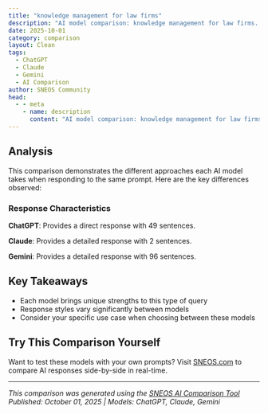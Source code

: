 ```yaml
---
title: "knowledge management for law firms"
description: "AI model comparison: knowledge management for law firms..."
date: 2025-10-01
category: comparison
layout: Clean
tags:
  - ChatGPT
  - Claude
  - Gemini
  - AI Comparison
author: SNEOS Community
head:
  - - meta
    - name: description
      content: "AI model comparison: knowledge management for law firms..."
---
```


<ChatComparison
  title="knowledge management for law firms"
  prompt="knowledge management for law firms"
  :responses='{"ChatGPT": "Certainly! Knowledge management (KM) in law firms involves capturing, organizing, sharing, and utilizing the collective knowledge and expertise within the firm to improve efficiency, service quality, and competitive advantage. Here\u2019s an overview of knowledge management specifically tailored for law firms:\n\n### What is Knowledge Management in Law Firms?\nKnowledge management refers to the process of systematically managing an organization\u0027s knowledge assets to create value and meet tactical \u0026 strategic requirements. In law firms, KM helps lawyers and staff access the right information at the right time, avoid reinventing the wheel, and deliver better client service.\n\n---\n\n### Importance of Knowledge Management for Law Firms\n\n- **Improved Efficiency:** Lawyers can quickly find precedents, templates, and research, reducing time spent on routine tasks.\n- **Consistency and Quality:** Ensures consistent legal advice by using standardized documents and best practices.\n- **Client Service:** Faster, more accurate responses enhance client satisfaction.\n- **Competitive Advantage:** Leveraging proprietary expertise and insights to stand out in a competitive market.\n- **Risk Management:** Minimizes errors by maintaining up-to-date legal knowledge and compliance information.\n- **Knowledge Retention:** Retains critical knowledge when lawyers leave or retire.\n\n---\n\n### Key Components of Knowledge Management in Law Firms\n\n1. **Knowledge Capture:**\n - Collecting tacit knowledge (experienced lawyers\u2019 know-how) and explicit knowledge (documents, templates).\n - Using tools like interviews, debriefings, and after-action reviews.\n - Documenting case studies, practice notes, and legal precedents.\n\n2. **Knowledge Organization and Storage:**\n - Centralized knowledge repositories (intranets, document management systems).\n - Categorization and metadata tagging for easy retrieval.\n - Maintaining a library of templates, checklists, and standard clauses.\n\n3. **Knowledge Sharing:**\n - Collaboration tools (Microsoft Teams, Slack, etc.).\n - Communities of practice and expert networks within the firm.\n - Internal newsletters, webinars, and training sessions.\n - Encouraging mentoring and knowledge exchange among staff.\n\n4. **Knowledge Application:**\n - Integrating KM tools with daily workflows.\n - Using precedent databases and legal research tools.\n - Leveraging AI and analytics for predictive insights and contract review.\n\n---\n\n### Technologies Supporting KM in Law Firms\n\n- **Document Management Systems (DMS):** iManage, NetDocuments.\n- **Knowledge Bases and Intranets:** Custom portals for firm-wide access.\n- **Collaboration Platforms:** Microsoft 365, Slack, Zoom.\n- **Legal Research Databases:** Westlaw, LexisNexis.\n- **Artificial Intelligence:** Tools like ROSS Intelligence, Kira Systems for contract analysis and legal research.\n- **Practice Management Software:** Clio, MyCase integrated with KM features.\n\n---\n\n### Challenges in Implementing KM in Law Firms\n\n- Cultural resistance to sharing knowledge (knowledge hoarding).\n- Maintaining up-to-date, relevant content.\n- Encouraging consistent use of KM tools.\n- Balancing confidentiality and information sharing.\n- Measuring impact and ROI of KM initiatives.\n\n---\n\n### Best Practices\n\n- Leadership buy-in and clear KM strategy aligned with firm goals.\n- Focus on user-friendly technology tailored for legal workflows.\n- Incentivize knowledge sharing through recognition and rewards.\n- Continuous training and support for KM tools.\n- Regularly updating and auditing the knowledge base.\n- Encouraging collaboration and building a knowledge-sharing culture.\n\n---\n\n### Conclusion\n\nEffective knowledge management in law firms enhances productivity, supports quality legal work, and improves client outcomes. By combining the right strategies, culture, and technology, law firms can turn their collective knowledge into a powerful asset.\n\n---\n\nIf you want, I can help you draft a KM strategy specifically for your law firm or recommend specific tools.", "Claude": "# Knowledge Management for Law Firms\n\nKnowledge management (KM) in law firms involves systematically capturing, organizing, and sharing the collective knowledge and expertise of attorneys and staff to improve efficiency, service quality, and competitive advantage.\n\n## Key Components\n\n### **Document Management**\n- **Legal precedents** and case law databases\n- **Contract templates** and standard forms\n- **Brief banks** and pleading libraries\n- **Research memoranda** and legal opinions\n- **Client work product** archives\n\n### **Expertise Location**\n- **Attorney profiles** with practice areas and specializations\n- **Matter experience** databases\n- **Contact networks** and referral sources\n- **External expert** directories\n\n### **Process Knowledge**\n- **Practice guides** and procedural checklists\n- **Client service** protocols\n- **Matter management** workflows\n- **Billing and administrative** procedures\n\n## Implementation Strategies\n\n### **Technology Solutions**\n- **Document management systems** (DMS)\n- **Legal research platforms** (Westlaw, Lexis)\n- **Collaboration tools** (SharePoint, Teams)\n- **Practice management software**\n- **AI-powered search** and categorization tools\n\n### **Cultural Elements**\n- **Incentive structures** for knowledge sharing\n- **Time allocation** for KM activities\n- **Training programs** on KM tools and processes\n- **Leadership support** and modeling\n\n### **Organizational Structure**\n- **Knowledge managers** or librarians\n- **Practice group** KM champions\n- **IT support** specialists\n- **Training coordinators**\n\n## Benefits\n\n### **Efficiency Gains**\n- Reduced research time\n- Faster document drafting\n- Elimination of duplicated work\n- Streamlined onboarding\n\n### **Quality Improvements**\n- Access to best practices\n- Consistent work product\n- Reduced errors and omissions\n- Enhanced client service\n\n### **Strategic Advantages**\n- Better resource utilization\n- Improved competitive positioning\n- Enhanced client retention\n- Facilitated business development\n\n## Common Challenges\n\n### **Technical Issues**\n- **Integration** difficulties between systems\n- **Search functionality** limitations\n- **Version control** problems\n- **Security and confidentiality** concerns\n\n### **Cultural Barriers**\n- **Time constraints** and billing pressures\n- **Competitive dynamics** between attorneys\n- **Resistance to change**\n- **Information hoarding** tendencies\n\n### **Resource Constraints**\n- **Budget limitations** for technology\n- **Staff time** for content creation and maintenance\n- **Training costs**\n- **Ongoing maintenance** requirements\n\n## Best Practices\n\n### **Content Strategy**\n- **Standardize formats** and templates\n- **Regular content audits** and updates\n- **Clear taxonomy** and metadata standards\n- **Quality control** processes\n\n### **User Adoption**\n- **Make systems intuitive** and easy to use\n- **Integrate with daily workflows**\n- **Provide ongoing training** and support\n- **Demonstrate clear value** and ROI\n\n### **Governance**\n- **Establish clear policies** and procedures\n- **Define roles and responsibilities**\n- **Regular system maintenance** and updates\n- **Performance metrics** and evaluation\n\n## Success Metrics\n\n- **Usage statistics** for KM systems\n- **Time savings** in research and drafting\n- **Client satisfaction** scores\n- **Knowledge reuse** rates\n- **Revenue per attorney** improvements\n- **New business** generated from expertise visibility\n\n## Future Trends\n\n### **Artificial Intelligence**\n- **Predictive analytics** for case outcomes\n- **Automated document** review and analysis\n- **Intelligent search** and recommendation engines\n- **Natural language processing** for contract analysis\n\n### **Collaboration Tools**\n- **Real-time collaboration** platforms\n- **Mobile accessibility**\n- **Social networking** for expertise sharing\n- **Video knowledge sharing**\n\nEffective knowledge management requires a balanced approach combining the right technology, supportive culture, and ongoing commitment from firm leadership to create lasting value.", "Gemini": "## Knowledge Management for Law Firms: A Comprehensive Overview\n\nKnowledge Management (KM) is a critical function for modern law firms, enabling them to leverage their collective experience, expertise, and information assets to improve efficiency, client service, and profitability. It\u0027s about capturing, organizing, sharing, and applying knowledge effectively.\n\nHere\u0027s a breakdown of the key aspects of KM in the legal context:\n\n**1. Why is Knowledge Management Important for Law Firms?**\n\n* **Improved Efficiency:**\n * **Reduced Redundancy:** Prevents reinventing the wheel by making past work products, research, and expertise readily available.\n * **Faster Turnaround Times:** Allows lawyers to quickly access relevant information and complete tasks more efficiently.\n * **Standardized Processes:** Promotes consistent and efficient workflows across the firm.\n* **Enhanced Client Service:**\n * **Better Advice:** Provides access to a broader range of perspectives and insights, leading to more informed and effective advice.\n * **Consistent Quality:** Ensures that clients receive consistently high-quality service regardless of which lawyer or team is handling their matter.\n * **Competitive Advantage:** Demonstrates the firm\u0027s depth of expertise and commitment to providing exceptional service.\n* **Increased Profitability:**\n * **Billable Hours Savings:** Reduces time spent on research and document creation.\n * **Attract and Retain Talent:** A strong KM program attracts top legal talent by fostering a culture of learning and collaboration.\n * **Improved Risk Management:** Centralized access to legal research and precedents reduces the risk of errors and omissions.\n* **Facilitating Innovation:** Encourages the sharing of ideas and best practices, leading to innovation in legal service delivery.\n* **Business Development:** Allows lawyers to leverage firm expertise to identify new business opportunities and create compelling marketing materials.\n* **Continuity and Succession Planning:** Captures the knowledge of senior lawyers before they retire or leave the firm.\n\n**2. Key Components of a Law Firm Knowledge Management System:**\n\n* **Content Management System (CMS):**\n * **Purpose:** A central repository for storing, organizing, and retrieving knowledge assets.\n * **Examples:** iManage Work, NetDocuments, SharePoint, HighQ\n * **Features:** Document management, version control, search functionality, security permissions, metadata tagging.\n* **Knowledge Databases:**\n * **Purpose:** Structured collections of specific types of knowledge, such as legal precedents, industry research, or client information.\n * **Examples:** LexisNexis, Westlaw, Bloomberg Law, internal databases of legal memoranda and briefs.\n * **Features:** Advanced search capabilities, legal research tools, case analysis, and annotations.\n* **Expertise Locators (Find an Expert):**\n * **Purpose:** Helps lawyers identify and connect with colleagues who have specific expertise in a particular area of law or industry.\n * **Examples:** Internal directories, skill matrices, knowledge maps.\n * **Features:** Searchable profiles, skill tagging, project histories.\n* **Collaboration Tools:**\n * **Purpose:** Facilitate communication and collaboration among lawyers, regardless of location.\n * **Examples:** Microsoft Teams, Slack, Zoom, dedicated project management platforms.\n * **Features:** Instant messaging, video conferencing, file sharing, task management, knowledge sharing forums.\n* **Communities of Practice:**\n * **Purpose:** Groups of lawyers who share a common area of interest or expertise and who meet regularly to share knowledge and best practices.\n * **Examples:** A cybersecurity community, a litigation community, a real estate community.\n * **Features:** Regular meetings, online forums, guest speakers, collaborative projects.\n* **Training and Development Programs:**\n * **Purpose:** Provide lawyers with the skills and knowledge they need to effectively use the firm\u0027s KM system.\n * **Examples:** Onboarding programs, software training, legal research workshops.\n * **Features:** Hands-on exercises, real-world case studies, expert instructors.\n* **Lessons Learned Databases:**\n * **Purpose:** Capture and share insights from past matters, both successes and failures.\n * **Examples:** Post-matter debriefing reports, project retrospectives.\n * **Features:** Searchable database of lessons learned, tagged by practice area, industry, and legal issue.\n\n**3. Implementation Strategies for Law Firm Knowledge Management:**\n\n* **Develop a KM Strategy:** Define clear goals and objectives for the KM program, aligned with the firm\u0027s overall strategic priorities. Consider:\n * **What are the firm\u0027s biggest knowledge gaps or challenges?**\n * **What are the most critical areas for improvement?**\n * **How will success be measured?** (KPIs)\n* **Secure Leadership Support:** Gain buy-in from senior partners and firm management to ensure that the KM program receives the necessary resources and support.\n* **Form a KM Team:** Establish a dedicated team responsible for developing, implementing, and maintaining the KM program. This team typically includes:\n * **Chief Knowledge Officer (CKO) or Knowledge Manager:** Leads the KM program and oversees all KM activities.\n * **Knowledge Attorneys:** Legal professionals with expertise in knowledge management who are responsible for curating and maintaining knowledge assets.\n * **IT Specialists:** Provide technical support for the KM system.\n * **Training Specialists:** Develop and deliver training programs for lawyers and staff.\n* **Conduct a Knowledge Audit:** Identify the firm\u0027s existing knowledge assets, including documents, databases, and expert knowledge.\n* **Choose the Right Technology:** Select a KM system that meets the firm\u0027s specific needs and budget. Consider factors such as:\n * **Scalability:** Can the system grow as the firm\u0027s needs evolve?\n * **Ease of Use:** Is the system user-friendly and intuitive?\n * **Integration:** Does the system integrate with the firm\u0027s other IT systems?\n * **Security:** Does the system provide adequate security to protect sensitive client information?\n* **Develop Policies and Procedures:** Establish clear policies and procedures for capturing, organizing, sharing, and using knowledge.\n* **Promote a Culture of Knowledge Sharing:** Encourage lawyers and staff to actively participate in the KM program by sharing their knowledge and expertise. This can be achieved through:\n * **Incentives and Recognition:** Reward individuals and teams for their contributions to the KM program.\n * **Communication and Promotion:** Regularly communicate the benefits of the KM program and promote its use.\n * **Training and Support:** Provide ongoing training and support to help lawyers and staff effectively use the KM system.\n* **Measure and Evaluate:** Regularly measure the effectiveness of the KM program and make adjustments as needed. Key metrics to track include:\n * **Usage Rates:** How often are lawyers and staff using the KM system?\n * **Time Savings:** How much time are lawyers saving by using the KM system?\n * **Client Satisfaction:** How does the KM program impact client satisfaction?\n * **Financial Performance:** How does the KM program impact the firm\u0027s profitability?\n\n**4. Challenges to Implementing KM in Law Firms:**\n\n* **Lack of Lawyer Buy-in:** Lawyers may be resistant to sharing their knowledge or using a KM system. Addressing this requires demonstrating the value proposition and making the system easy to use.\n* **Time Constraints:** Lawyers are often too busy to dedicate time to KM activities. Streamlining processes and integrating KM into their workflow can help.\n* **Culture of Independence:** Law firms often have a culture of independence, which can make it difficult to promote collaboration and knowledge sharing. This requires cultural shifts, leadership support, and demonstrating the benefits of collaboration.\n* **Data Security and Confidentiality:** Law firms must ensure that their KM systems are secure and that client information is protected. Robust security measures and compliance policies are essential.\n* **Technology Integration:** Integrating a KM system with existing IT systems can be challenging. Careful planning and a well-defined integration strategy are crucial.\n* **Measuring ROI:** Quantifying the return on investment (ROI) of a KM program can be difficult. Establishing clear metrics and tracking progress is essential.\n\n**5. Emerging Trends in Law Firm Knowledge Management:**\n\n* **Artificial Intelligence (AI):** AI is being used to automate KM tasks, such as legal research, document review, and knowledge extraction.\n* **Machine Learning (ML):** ML algorithms are being used to personalize knowledge recommendations and improve search accuracy.\n* **Big Data Analytics:** Big data analytics are being used to identify trends and patterns in legal data, which can be used to improve decision-making and identify new business opportunities.\n* **Cloud-Based KM Systems:** Cloud-based KM systems are becoming increasingly popular due to their scalability, cost-effectiveness, and ease of use.\n* **Mobile KM:** Mobile KM applications are allowing lawyers to access knowledge and collaborate with colleagues from anywhere, at any time.\n* **Visual Knowledge Management:** Using visual tools like mind maps, process diagrams, and infographics to represent and share complex information.\n\n**6. Examples of Knowledge Assets:**\n\n* **Precedent documents:** Model contracts, pleadings, briefs, and other legal documents.\n* **Legal memoranda and opinions:** Analysis of legal issues and advice to clients.\n* **Training materials:** Presentations, videos, and written materials used to train lawyers and staff.\n* **Client information:** Client contact information, matter details, and billing records.\n* **Industry research:** Reports, articles, and other resources related to specific industries.\n* **Expertise profiles:** Profiles of lawyers and staff with specific skills and knowledge.\n* **Best practices:** Guidelines for completing specific tasks or processes.\n* **Lessons learned:** Insights from past matters, both successes and failures.\n\n**Conclusion:**\n\nKnowledge management is a strategic imperative for law firms that want to improve efficiency, enhance client service, increase profitability, and maintain a competitive edge. By implementing a comprehensive KM program, law firms can leverage their collective knowledge and expertise to achieve their business goals. A successful KM program requires careful planning, strong leadership support, a dedicated KM team, the right technology, and a culture of knowledge sharing.\n"}' 
  published-date="21:54"
/>

## Analysis

This comparison demonstrates the different approaches each AI model takes when responding to the same prompt. Here are the key differences observed:

### Response Characteristics

**ChatGPT**: Provides a direct response with 49 sentences. 

**Claude**: Provides a detailed response with 2 sentences. 

**Gemini**: Provides a detailed response with 96 sentences. 

## Key Takeaways

- Each model brings unique strengths to this type of query
- Response styles vary significantly between models
- Consider your specific use case when choosing between these models

## Try This Comparison Yourself

Want to test these models with your own prompts? Visit [SNEOS.com](https://sneos.com) to compare AI responses side-by-side in real-time.

---

*This comparison was generated using the [SNEOS AI Comparison Tool](https://sneos.com)*
*Published: October 01, 2025 | Models: ChatGPT, Claude, Gemini*
